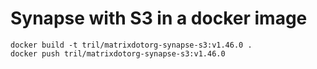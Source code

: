 # Synapse with S3 in a docker image

```
docker build -t tril/matrixdotorg-synapse-s3:v1.46.0 .
docker push tril/matrixdotorg-synapse-s3:v1.46.0
```

